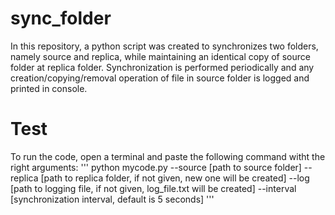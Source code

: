 # sync_folder
In this repository, a python script was created to synchronizes two folders, namely source and replica, while maintaining an identical copy of source folder at replica folder. Synchronization is performed periodically and any creation/copying/removal operation of file in source folder is logged and printed in console.

# Test
To run the code, open a terminal and paste the following command witht the right arguments:
'''
python mycode.py --source [path to source folder] --replica [path to replica folder, if not given, new one will be created] --log [path to logging file, if not given, log_file.txt will be created] --interval [synchronization interval, default is 5 seconds]
'''
